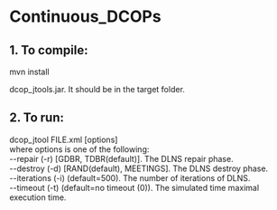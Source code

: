# Continuous_DCOPs

## 1. To compile:
mvn install

dcop_jtools.jar. It should be in the target folder.

## 2. To run:
dcop_jtool FILE.xml [options]  
  where options is one of the following:  
  --repair (-r) [GDBR, TDBR(default)]. The DLNS repair phase.  
  --destroy (-d) [RAND(default), MEETINGS]. The DLNS destroy phase.  
  --iterations (-i) (default=500). The number of iterations of DLNS.  
  --timeout (-t) (default=no timeout (0)). The simulated time maximal execution time.
